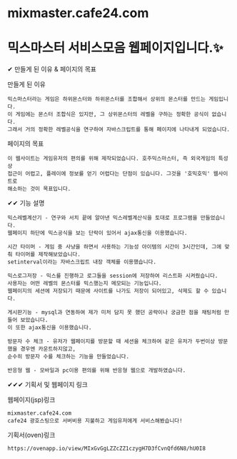 # mixmaster.cafe24.com

# 믹스마스터 서비스모음 웹페이지입니다.✨

✔ 만들게 된 이유 & 페이지의 목표

만들게 된 이유

```
믹스마스터라는 게임은 하위몬스터와 하위몬스터를 조합해서 상위의 몬스터를 만드는 게임입니다.
이 게임에는 몬스터 조합식은 있지만, 그 상위몬스터의 레벨을 구하는 정확한 공식이 없습니다.
그래서 거의 정확한 레벨공식을 연구하여 자바스크립트를 통해 페이지에 나타내게 되었습니다.
```

페이지의 목표

```
이 웹사이트는 게임유저의 편의를 위해 제작되었습니다. 호주믹스마스터, 즉 외국게임의 특성상
접근이 어렵고, 플레이에 정보를 얻기 어렵다는 단점이 있습니다. 그것을 '호믹호믹' 웹사이트로
해소하는 것이 목표입니다.
```

✔✔ 기능 설명
```
믹스레벨계산기 - 연구와 서치 끝에 알아낸 믹스레벨계산식을 토대로 프로그램을 만들었습니다.
웹페이지 하단에 믹스공식을 보는 단락이 있어서 ajax통신을 이용했습니다. 
```
```
시간 타이머 - 게임 중 사냥을 하면서 사용하는 기능성 아이템의 시간이 3시간인데, 그에 맞춰 타이머를 제작해보았습니다. 
setinterval이라는 자바스크립트 내장 객체를 이용했습니다.
```
```
믹스로그저장 - 믹스를 진행하고 로그들을 session에 저장하여 리스트화 시켜줬습니다. 
사용자는 어떤 레벨의 몬스터를 믹스했는지 메모되는 기능입니다. 
웹페이지의 세션에 저장되기 때문에 사이트를 나가도 저장이 되어있고, 삭제도 할 수 있습니다.
```
```
게시판기능 - mysql과 연동하여 제가 미처 담지 못 했던 공략이나 궁금한 점을 채팅처럼 만들어 보았습니다.
이 또한 ajax통신을 이용했습니다.
```
```
방문자 수 체크 - 유저가 웹페이지를 방문할 때 세션을 체크하여 같은 유저가 두번이상 방문했을 경우엔 카운트하지않고,
순수히 방문자 수를 체크하는 기능을 만들었습니다.
```
```
반응형 웹 - 모바일과 pc이용 편의를 위해 반응형 웹으로 개발하였습니다.
```
✔✔✔ 기획서 및 웹페이지 링크

웹페이지(jsp)링크
```
mixmaster.cafe24.com
cafe24 광호스팅으로 서버비용 지불하고 게임유저에게 서비스해봤습니다!
```

기획서(oven)링크
```
https://ovenapp.io/view/MIxGvGgLZZcZZ1czygH7D3fCvnQfd6N8/hU0I8
```
